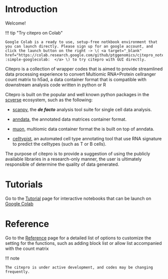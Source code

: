 # Introduction
Welcome!

!!! tip "Try citepro on Colab" 

    Google Colab is a ready to use, setup-free notkbook environment that you can launch directly. Please sign up for an google account, and click the launch button on the right -> \( <a target="_blank" href="https://colab.research.google.com/github/ptggenomics/citepro_notebook/blob/28d28b9cbcac2ceb2c5cf09ea750af3335e22dfa/Basic_usage_GUI.ipynb"> :simple-googlecolab:  </a> \) to try citepro with GUI directly.


Citepro is a collection of wrapper codes that is aimed to provide streamlined data processing experience to convert Multiomic RNA+Protein cellranger count matrix to h5ad, a data container format that is compatible with downstream analysis code written in python or R  
 
Citepro is built on the popular and well known python packages in the [scverse](https://scverse.org/) ecosystem, such as the following:

 * [scanpy](https://scanpy.readthedocs.io/en/stable/), the ***de facto*** analysis tool suite for single cell data analysis.

 * [anndata](https://anndata.readthedocs.io/en/stable/), the annotated data matrices container format.

 * [muon](https://muon.readthedocs.io/en/latest/), multiomic data container format the is built on top of anndata.

 * [celltypist](https://www.celltypist.org/), an automated cell type annotating tool that use RNA signature to predict the celltypes \(such as T or B cells\). 

The purpose of citepro is to provide a suggestion of using the publicly available libraries in a research-only manner, the user is ultimately responsible of determine the quality of data generated. 


# Tutorials
Go to the [Tutorial](/tutorials/) page for interactive notebooks that can be launch on [Google Colab](https://research.google.com/colaboratory/faq.html)

# Reference
Go to the [Reference](/reference/) page for a detailed list of options to customize the setting for the functions, such as adding block list or allow list accompanied with the count matrix 

!!! note

    The citepro is under active development, and codes may be changing frequently.